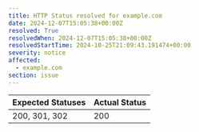 ```yaml
---
title: HTTP Status resolved for example.com
date: 2024-12-07T15:05:38+00:00Z
resolved: True
resolvedWhen: 2024-12-07T15:05:38+00:00Z
resolvedStartTime: 2024-10-25T21:09:43.191474+00:00
severity: notice
affected:
  - example.com
section: issue
---
```


| Expected Statuses | Actual Status  |
|-------------------|----------------|
| 200, 301, 302 | 200 |
